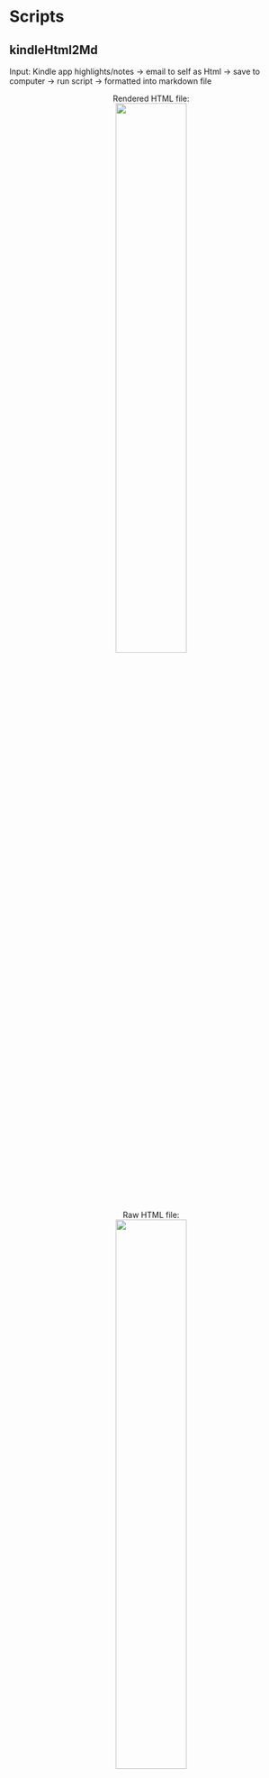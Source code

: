# Scripts

## kindleHtml2Md
Input: Kindle app highlights/notes → email to self as Html → save to computer → run script → formatted into markdown file

<div  align=center>
Rendered HTML file:<br/>  
<img src="https://github.com/bhcpark/Scripts/blob/main/media/highlight-html1.png" style="width: 50%; height: auto;">
  
Raw HTML file:<br/>
<img src="https://github.com/bhcpark/Scripts/blob/main/media/highlight-html2.png" style="width: 50%; height: auto;">
  
Rendered Md file viewed in Preview mode of Obsidian:<br/>
<img src="https://github.com/bhcpark/Scripts/blob/main/media/highlight-md.png" style="width: 50%; height: auto;">
</div>

